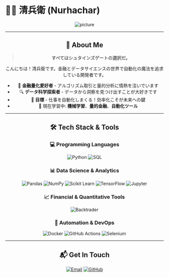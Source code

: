 # 🧑‍💻 清兵衛 (Nurhachar)

<div align="center">

  ![picture]([https://github.com/nurhachar-sibei/nurhachar-sibei/blob/master/1450541491644P-4Y0W.gif](https://github.com/nurhachar-sibei/nurhachar-sibei/blob/main/1450541491644P-4Y0W.gif?raw=true))

---

## 🚀 About Me

> **すべてはシュタインズゲートの選択だ。**

こんにちは！清兵衛です。金融とデータサイエンスの世界で自動化の魔法を追求している開発者です。

- 🧮 **金融量化愛好者** - アルゴリズム取引と量的分析に情熱を注いでいます
- 🔍 **データ科学探索者** - データから洞察を見つけ出すことが大好きです
- 🎯 **目標** - 仕事を自動化しまくる！効率化こそが未来への鍵
- 🌱 現在学習中: **機械学習**、**量的金融**、**自動化ツール**

---

## 🛠️ Tech Stack & Tools

<div align="center">

### 💻 Programming Languages

![Python](https://img.shields.io/badge/Python-3776AB?style=for-the-badge&logo=python&logoColor=white)
![SQL](https://img.shields.io/badge/SQL-4479A1?style=for-the-badge&logo=mysql&logoColor=white)

### 📊 Data Science & Analytics

![Pandas](https://img.shields.io/badge/Pandas-150458?style=for-the-badge&logo=pandas&logoColor=white)
![NumPy](https://img.shields.io/badge/NumPy-013243?style=for-the-badge&logo=numpy&logoColor=white)
![Scikit Learn](https://img.shields.io/badge/Scikit_Learn-F7931E?style=for-the-badge&logo=scikit-learn&logoColor=white)
![TensorFlow](https://img.shields.io/badge/TensorFlow-FF6F00?style=for-the-badge&logo=tensorflow&logoColor=white)
![Jupyter](https://img.shields.io/badge/Jupyter-F37626?style=for-the-badge&logo=jupyter&logoColor=white)

### 📈 Financial & Quantitative Tools

![Backtrader](https://img.shields.io/badge/Backtrader-4CAF50?style=for-the-badge&logo=python&logoColor=white)

### 🔧 Automation & DevOps

![Docker](https://img.shields.io/badge/Docker-2496ED?style=for-the-badge&logo=docker&logoColor=white)
![GitHub Actions](https://img.shields.io/badge/GitHub_Actions-2088FF?style=for-the-badge&logo=github-actions&logoColor=white)
![Selenium](https://img.shields.io/badge/Selenium-43B02A?style=for-the-badge&logo=selenium&logoColor=white)

</div>


---

## 📬 Get In Touch

<div align="center">

[![Email](https://img.shields.io/badge/Email-qingbingwei6@gmail.com-D14836?style=for-the-badge&logo=gmail&logoColor=white)](mailto:qingbingwei6@gmail.com)
[![GitHub](https://img.shields.io/badge/GitHub-nurhachar--sibei-181717?style=for-the-badge&logo=github&logoColor=white)](https://github.com/nurhachar-sibei)


</div>
